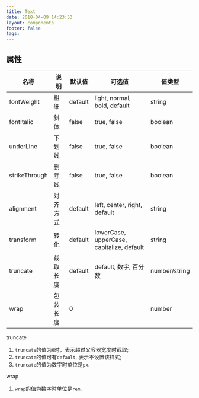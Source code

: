 ```yaml
---
title: Text
date: 2018-04-09 14:23:53
layout: components
footer: false
tags:
---
```


## 属性

| 名称  | 说明 | 默认值 | 可选值 | 值类型 |
| ----- | ------ | ----- | ----- | --------- |
| fontWeight | 粗细 | default | light, normal, bold, default | string |
| fontItalic | 斜体 | false | true, false | boolean |
| underLine | 下划线 | false | true, false | boolean |
| strikeThrough | 删除线 | false | true, false | boolean |
| alignment | 对齐方式 | default | left, center, right, default | string |
| transform | 转化 | default | lowerCase, upperCase, capitalize, default | string |
| truncate | 截取长度 | default | default, 数字, 百分数 | number/string |
| wrap | 包装长度 | 0 | | number |

truncate
1. `truncate`的值为`0`时，表示超过父容器宽度时截取;
1. `truncate`的值可有`default`, 表示不设置该样式;
1. `truncate`的值为数字时单位是`px`.

wrap
1. `wrap`的值为数字时单位是`rem`.